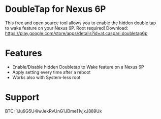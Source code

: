 # DoubleTap for Nexus 6P
This free and open source tool allows you to enable the hidden double tap to wake feature on your Nexus 6P. Root required!
Download: https://play.google.com/store/apps/details?id=at.caspari.doubletap6p

# Features
* Enable/Disable hidden Doubletap to Wake feature on a Nexus 6P
* Apply setting every time after a reboot
* Works also with System-less root

# Support
BTC: 1Ju9G5U4iwJekRvUnG1JDme11vjxJ889Ux